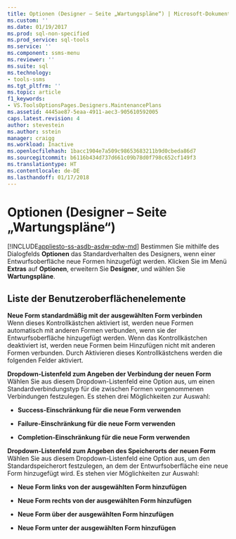 ```yaml
---
title: Optionen (Designer – Seite „Wartungspläne“) | Microsoft-Dokumentation
ms.custom: ''
ms.date: 01/19/2017
ms.prod: sql-non-specified
ms.prod_service: sql-tools
ms.service: ''
ms.component: ssms-menu
ms.reviewer: ''
ms.suite: sql
ms.technology:
- tools-ssms
ms.tgt_pltfrm: ''
ms.topic: article
f1_keywords:
- VS.ToolsOptionsPages.Designers.MaintenancePlans
ms.assetid: 4445ae87-5eaa-4911-aec3-905610592005
caps.latest.revision: 4
author: stevestein
ms.author: sstein
manager: craigg
ms.workload: Inactive
ms.openlocfilehash: 1bacc1904e7a509c98653683211b9d0cbeda86d7
ms.sourcegitcommit: b6116b434d737d661c09b78d0f798c652cf149f3
ms.translationtype: HT
ms.contentlocale: de-DE
ms.lasthandoff: 01/17/2018
---
```

# <a name="options-designers---maintenance-plans-page"></a>Optionen (Designer – Seite „Wartungspläne“)
[!INCLUDE[appliesto-ss-asdb-asdw-pdw-md](../../includes/appliesto-ss-asdb-asdw-pdw-md.md)] Bestimmen Sie mithilfe des Dialogfelds **Optionen** das Standardverhalten des Designers, wenn einer Entwurfsoberfläche neue Formen hinzugefügt werden. Klicken Sie im Menü **Extras** auf **Optionen**, erweitern Sie **Designer**, und wählen Sie **Wartungspläne**.  
  
## <a name="uielement-list"></a>Liste der Benutzeroberflächenelemente  
**Neue Form standardmäßig mit der ausgewählten Form verbinden**  
Wenn dieses Kontrollkästchen aktiviert ist, werden neue Formen automatisch mit anderen Formen verbunden, wenn sie der Entwurfsoberfläche hinzugefügt werden. Wenn das Kontrollkästchen deaktiviert ist, werden neue Formen beim Hinzufügen nicht mit anderen Formen verbunden. Durch Aktivieren dieses Kontrollkästchens werden die folgenden Felder aktiviert.  
  
**Dropdown-Listenfeld zum Angeben der Verbindung der neuen Form**  
Wählen Sie aus diesem Dropdown-Listenfeld eine Option aus, um einen Standardverbindungstyp für die zwischen Formen vorgenommenen Verbindungen festzulegen. Es stehen drei Möglichkeiten zur Auswahl:  
  
-   **Success-Einschränkung für die neue Form verwenden**  
  
-   **Failure-Einschränkung für die neue Form verwenden**  
  
-   **Completion-Einschränkung für die neue Form verwenden**  
  
**Dropdown-Listenfeld zum Angeben des Speicherorts der neuen Form**  
Wählen Sie aus diesem Dropdown-Listenfeld eine Option aus, um den Standardspeicherort festzulegen, an dem der Entwurfsoberfläche eine neue Form hinzugefügt wird. Es stehen vier Möglichkeiten zur Auswahl:  
  
-   **Neue Form links von der ausgewählten Form hinzufügen**  
  
-   **Neue Form rechts von der ausgewählten Form hinzufügen**  
  
-   **Neue Form über der ausgewählten Form hinzufügen**  
  
-   **Neue Form unter der ausgewählten Form hinzufügen**  
  
